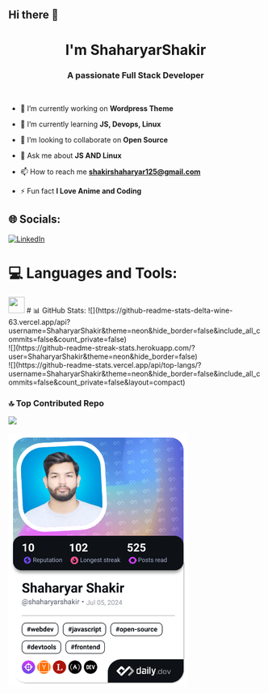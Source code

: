## Hi there 👋

<h1 align="center">I'm ShaharyarShakir</h1>
<h3 align="center">A passionate Full Stack Developer</h3>


<p align="left"> <a href="https://twitter.com/" target="blank"><img src="https://img.shields.io/twitter/follow/?logo=twitter&style=for-the-badge" alt="" /></a> </p>

- 🔭 I’m currently working on **Wordpress Theme**

- 🌱 I’m currently learning **JS, Devops, Linux**

- 👯 I’m looking to collaborate on **Open Source**

- 💬 Ask me about **JS AND Linux**

- 📫 How to reach me **shakirshaharyar125@gmail.com**

- ⚡ Fun fact **I Love Anime and Coding**


## 🌐 Socials:
[![LinkedIn](https://img.shields.io/badge/LinkedIn-%230077B5.svg?logo=linkedin&logoColor=white)](https://linkedin.com/in/https://www.linkedin.com/in/shaharyar-shakir-3674a027b/) 

# 💻 Languages and Tools:
<img height="32" width="32" src="https://cdn.simpleicons.org/" />
# 📊 GitHub Stats:
![](https://github-readme-stats-delta-wine-63.vercel.app/api?username=ShaharyarShakir&theme=neon&hide_border=false&include_all_commits=false&count_private=false)<br/>
![](https://github-readme-streak-stats.herokuapp.com/?user=ShaharyarShakir&theme=neon&hide_border=false)<br/>
![](https://github-readme-stats.vercel.app/api/top-langs/?username=ShaharyarShakir&theme=neon&hide_border=false&include_all_commits=false&count_private=false&layout=compact)

### 🔝 Top Contributed Repo
![](https://github-contributor-stats.vercel.app/api?username=ShaharyarShakir&limit=5&theme=tokyonight&combine_all_yearly_contributions=true)

<a href="https://app.daily.dev/shaharyarshakir"><img src="./devcard.png" width="356" alt="ShaharyarShakir Dev Card"/></a>
<!-- Proudly created with GPRM ( https://gprm.itsvg.in ) -->
